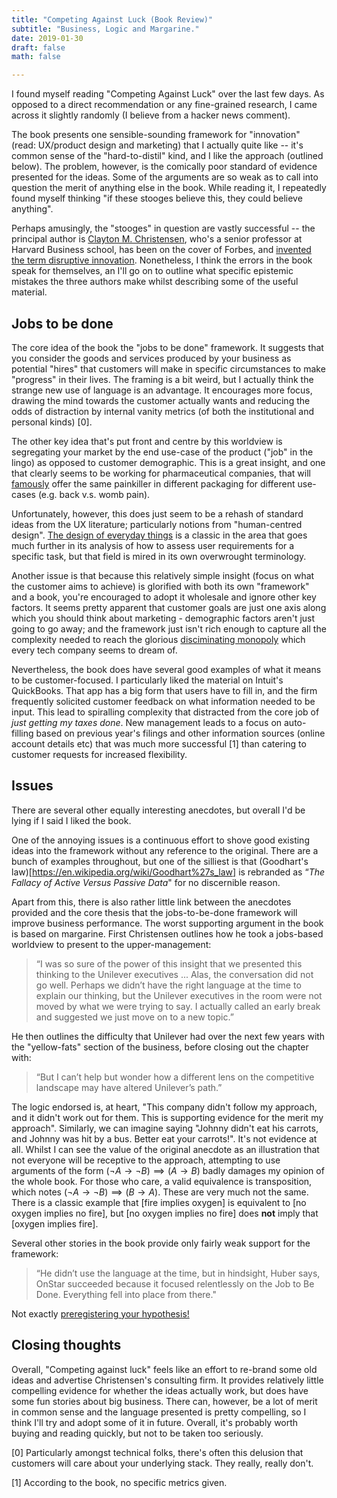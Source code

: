 ```yaml
---
title: "Competing Against Luck (Book Review)"
subtitle: "Business, Logic and Margarine."
date: 2019-01-30
draft: false
math: false

---
```


I found myself reading "Competing Against Luck" over the last few days. As opposed to a direct recommendation or any fine-grained research, I came across it slightly randomly (I believe from a hacker news comment).

The book presents one sensible-sounding framework for "innovation" (read: UX/product design and marketing) that I actually quite like -- it's common sense of the "hard-to-distil" kind, and I like the approach (outlined below). The problem, however, is the comically poor standard of evidence presented for the ideas. Some of the arguments are so weak as to call into question the merit of anything else in the book. While reading it, I repeatedly found myself thinking "if these stooges believe this, they could believe anything". 

Perhaps amusingly, the "stooges" in question are vastly successful -- the principal author is [Clayton M. Christensen](https://en.wikipedia.org/wiki/Clayton_M._Christensen), who's a senior professor at Harvard Business school, has been on the cover of Forbes, and [invented the term disruptive innovation](https://en.wikipedia.org/wiki/Disruptive_innovation). Nonetheless, I think the errors in the book speak for themselves, an I'll go on to outline what specific epistemic mistakes the three authors make whilst describing some of the useful material.

## Jobs to be done

The core idea of the book the "jobs to be done" framework. It suggests that you consider the goods and services produced by your business as potential "hires" that customers will make in specific circumstances to make "progress" in their lives. The framing is a bit weird, but I actually think the strange new use of language is an advantage. It encourages more focus, drawing the mind towards the customer actually wants and reducing the odds of distraction by internal vanity metrics (of both the institutional and personal kinds) [0]. 

The other key idea that's put front and centre by this worldview is segregating your market by the end use-case of the product ("job" in the lingo) as opposed to customer demographic. This is a great insight, and one that clearly seems to be working for pharmaceutical companies, that will [famously](https://www.bbc.co.uk/news/magazine-35091242) offer the same painkiller in different packaging for different use-cases (e.g. back v.s. womb pain). 

Unfortunately, however, this does just seem to be a rehash of standard ideas from the UX literature; particularly notions from "human-centred design". [The design of everyday things](https://en.wikipedia.org/wiki/The_Design_of_Everyday_Things) is a classic in the area that goes much further in its analysis of how to assess user requirements for a specific task, but that field is mired in its own overwrought terminology.

Another issue is that because this relatively simple insight (focus on what the customer aims to achieve) is glorified with both its own "framework" and a book, you're encouraged to adopt it wholesale and ignore other key factors. It seems pretty apparent that customer goals are just one axis along which you should think about marketing - demographic factors aren't just going to go away; and the framework just isn't rich enough to capture all the complexity needed to reach the glorious [disciminating monopoly](https://www.investopedia.com/terms/d/discriminating-monopoly.asp) which every tech company seems to dream of.

Nevertheless, the book does have several good examples of what it means to be customer-focused. I particularly liked the material on Intuit's QuickBooks. That app has a big form that users have to fill in, and the firm frequently solicited customer feedback on what information needed to be input. This lead to spiralling complexity that distracted from the core job of *just getting my taxes done*. New management leads to a focus on auto-filling based on previous year's filings and other information sources (online account details etc) that was much more successful [1] than catering to customer requests for increased flexibility.

## Issues

There are several other equally interesting anecdotes, but overall I'd be lying if I said I liked the book.

One of the annoying issues is a continuous effort to shove good existing ideas into the framework without any reference to the original. There are a bunch of examples throughout, but one of the silliest is that (Goodhart's law)[https://en.wikipedia.org/wiki/Goodhart%27s_law] is rebranded as “*The Fallacy of Active Versus Passive Data*" for no discernible reason.

Apart from this, there is also rather little link between the anecdotes provided and the core thesis that the jobs-to-be-done framework will improve business performance. The worst supporting argument in the book is based on margarine. First Christensen outlines how he took a jobs-based worldview to present to the upper-management:

> “I was so sure of the power of this insight that we presented this thinking to the Unilever executives ...
> Alas, the conversation did not go well. Perhaps we didn’t have the right language at the time to explain our thinking, but the Unilever executives in the room were not moved by what we were trying to say. I actually called an early break and suggested we just move on to a new topic.”

He then outlines the difficulty that Unilever had over the next few years with the "yellow-fats" section of the business, before closing out the chapter with:

> “But I can’t help but wonder how a different lens on the competitive landscape may have altered Unilever’s path.”

The logic endorsed is, at heart, "This company didn't follow my approach, and it didn't work out for them. This is supporting evidence for the merit my approach". Similarly, we can imagine saying "Johnny didn't eat his carrots, and Johnny was hit by a bus. Better eat your carrots!". It's not evidence at all. Whilst I can see the value of the original anecdote as an illustration that not everyone will be receptive to the approach, attempting to use arguments of the form $\left( \neg A \rightarrow \neg B \right) \implies  (A \rightarrow B)$ badly damages my opinion of the whole book. For those who care, a valid equivalence is transposition, which notes $\left( \neg A \rightarrow \neg B \right) \implies  (B \rightarrow A)$. These are very much not the same. There is a classic example that [fire implies oxygen] is equivalent to [no oxygen implies no fire], but [no oxygen implies no fire] does **not** imply that [oxygen implies fire].

Several other stories in the book provide only fairly weak support for the framework:

> “He didn’t use the language at the time, but in hindsight, Huber says, OnStar succeeded because it focused relentlessly on the Job to Be Done. Everything fell into place from there."

Not exactly [preregistering your hypothesis!](http://www.sciencemag.org/news/2018/09/more-and-more-scientists-are-preregistering-their-studies-should-you)

## Closing thoughts

Overall, "Competing against luck" feels like an effort to re-brand some old ideas and advertise Christensen's consulting firm. It provides relatively little compelling evidence for whether the ideas actually work, but does have some fun stories about big business. There can, however, be a lot of merit in common sense and the language presented is pretty compelling, so I think I'll try and adopt some of it in future. Overall, it's probably worth buying and reading quickly, but not to be taken too seriously.

[0] Particularly amongst technical folks, there's often this delusion that customers will care about your underlying stack. They really, really don't. 

[1] According to the book, no specific metrics given.